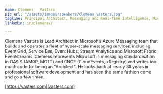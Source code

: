```yaml
---
name: Clemens	Vasters
pic_url: "/assets/images/speakers/Clemens_Vasters.jpg"
tagline: Principal Architect, Messaging and Real-Time Intelligence, Microsoft
linkedin: in/clemensv/

---
```

Clemens Vasters is Lead Architect in Microsoft’s Azure Messaging team that builds and operates a fleet of hyper-scale messaging services, including Event Grid, Service Bus, Event Hubs, Stream Analytics and Microsoft Fabric Eventstreams. Clemens represents Microsoft in messaging standardisation in OASIS (AMQP, MQTT) and CNCF (CloudEvents, xRegistry) and writes too much code for being an "Architect". He looks back at nearly 30 years in professional software development and has seen the same fashion come and go a few times.

[https://vasters.com](vasters.com)

